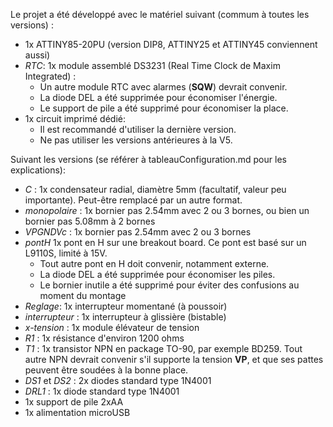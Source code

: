 Le projet a été développé avec le matériel suivant (commum à toutes les versions) :
-  1x ATTINY85-20PU (version DIP8, ATTINY25 et ATTINY45 conviennent aussi)
-  *RTC*: 1x module assemblé DS3231 (Real Time Clock de Maxim Integrated) :
   - Un autre module RTC avec alarmes (**SQW**) devrait convenir.
   - La diode DEL a été supprimée pour économiser l'énergie.
   - Le support de pile a été supprimé pour économiser la place.
- 1x circuit imprimé dédié:
   - Il est recommandé d'utiliser la dernière version.
   - Ne pas utiliser les versions antérieures à la V5.

Suivant les versions (se référer à tableauConfiguration.md pour les explications):
-  *C* : 1x condensateur radial, diamètre 5mm (facultatif, valeur peu importante). Peut-être remplacé par un autre format.
-  *monopolaire* : 1x bornier pas 2.54mm avec 2 ou 3 bornes, ou bien un bornier pas 5.08mm à 2 bornes
-  *VPGNDVc* : 1x bornier pas 2.54mm avec 2 ou 3 bornes
-  *pontH* 1x pont en H sur une breakout board. Ce pont est basé sur un L9110S, limité à 15V.
   - Tout autre pont en H doit convenir, notamment externe.
   - La diode DEL a été supprimée pour économiser les piles.
   - Le bornier inutile a été supprimé pour éviter des confusions au moment du montage
-  *Reglage*: 1x interrupteur momentané (à poussoir)
-  *interrupteur* : 1x interrupteur à glissière (bistable)
-  *x-tension* : 1x module élévateur de tension
-  *R1* : 1x résistance d'environ 1200 ohms
-  *T1* : 1x transistor NPN en package TO-90, par exemple BD259. Tout autre NPN devrait convenir s'il supporte la tension **VP**, et que ses pattes peuvent être soudées à la bonne place.
-  *DS1* et *DS2* : 2x diodes standard type 1N4001
-  *DRL1* : 1x diode standard type 1N4001
-  1x support de pile 2xAA
-  1x alimentation microUSB
